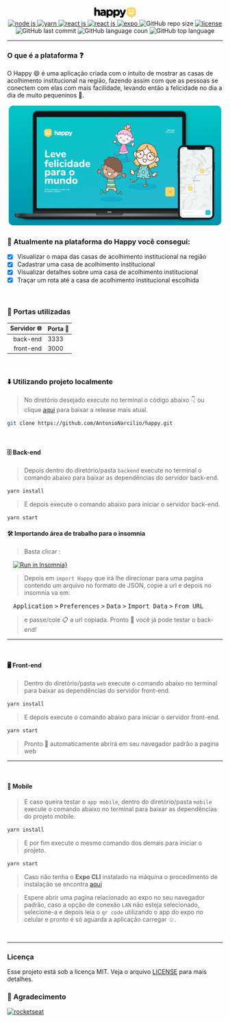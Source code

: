 
<p align="center">
  <img src="./.github/Happy_Logo.png" width="20%"/>

<br/>
                                              
<a href="https://nodejs.org/en/">
 <img alt="node js" title="node js" src="https://img.shields.io/static/v1?label=node%20js&message=javascript%20runtime%20environment&color=0193AD&labelColor=282a36&style=flat&logo=node.js&logoColor=white" alt="node js"/>
</a>

<a href="https://classic.yarnpkg.com/en/docs/install#debian-stable">
 <img alt="yarn" title="yarn" src="https://img.shields.io/static/v1?label=yarn&message=package%20manager&color=0193AD&labelColor=282a36&style=flat&logo=Yarn&logoColor=white" alt="yarn"/>
</a>

<a href="https://pt-br.reactjs.org">
 <img alt="react js" title="react js" src="https://img.shields.io/static/v1?label=react%20js&message=library&color=0193AD&labelColor=282a36&style=flat&logo=REACT&logoColor=white" alt="react js"/>
</a>

<a href="https://reactnative.dev">
 <img alt="react js" title="react js" src="https://img.shields.io/static/v1?label=react%20native&message=library&color=0193AD&labelColor=282a36&style=flat&logo=REACT&logoColor=white" alt="react native"/>
</a>


<a href="https://docs.expo.io/get-started/installation/">
 <img alt="expo" title="expo" src="https://img.shields.io/static/v1?label=expo&message=mobile%20dev%20tool&color=0193AD&labelColor=282a36&style=flat&logo=Expo&logoColor=white" alt="expo"/>
</a>


<img alt="GitHub repo size" title="GitHub repo size" src="https://img.shields.io/github/repo-size/AntonioNarcilio/Happy?color=0193AD&labelColor=282a36&logo=GitHub&logoColor=white" />

<a href="https://github.com/AntonioNarcilio/happy/blob/master/LICENSE">
 <img src="https://img.shields.io/github/license/AntonioNarcilio/Happy?label=license&color=0193AD&labelColor=282a36" alt="license"/>
</a>

<img alt="GitHub last commit" title="GitHub last commit" src="https://img.shields.io/github/last-commit/AntonioNarcilio/Happy?&color=0193AD&labelColor=282a36" />
<img alt="GitHub language coun" title="GitHub language coun" src="https://img.shields.io/github/languages/count/AntonioNarcilio/Happy?&color=0193AD&labelColor=282a36" />
<img alt="GitHub top language" title="GitHub top language" src="https://img.shields.io/github/languages/top/AntonioNarcilio/Happy?&color=0193AD&labelColor=282a36" />


</p>

---

### O que é a plataforma ❓

O Happy 😄 é uma aplicação criada com o intuito de mostrar as casas de acolhimento institucional na região, fazendo assim com que as pessoas se conectem com elas com mais facilidade, levando então a felicidade no dia a dia de muito pequeninos 🧒.

<img src="./.github/Happy_Devices.png"/>


<br/>


### 🚀 **Atualmente na plataforma do Happy você consegui:**
- [x] Visualizar o mapa das casas de acolhimento institucional na região
- [x] Cadastrar uma casa de acolhimento institucional 
- [x] Visualizar detalhes sobre uma casa de acolhimento institucional
- [x] Traçar um rota até a casa de acolhimento institucional escolhida

<br/>

### 🚧 **Portas utilizadas**

Servidor 🌐 | Porta 🚪
---------:|:--------
back-end  |  3333
front-end |  3000


<br/>

### ⬇️ **Utilizando projeto localmente**

>No diretório desejado execute no terminal o código abaixo 👇 ou clique [aqui](https://github.com/AntonioNarcilio/happy/releases) para baixar a release mais atual.

~~~bash
git clone https://github.com/AntonioNarcilio/happy.git
~~~

<br>

#### 🗄 Back-end

> Depois dentro do diretório/pasta `backend` execute no terminal o comando abaixo para baixar as dependências do servidor back-end.

~~~bash
yarn install
~~~

> E depois execute o comando abaixo para iniciar o servidor back-end.

~~~bash
yarn start
~~~

#### 🛠 Importando área de trabalho para o insomnia

> Basta clicar : 

&ensp;&ensp;[![Run in Insomnia}](https://insomnia.rest/images/run.svg)](https://insomnia.rest/run/?label=Happy&uri=https%3A%2F%2Fgist.githubusercontent.com%2FAntonioNarcilio%2Fa586fbcaaf5a87d5d6895e33829549e1%2Fraw%2F8ae53fd80fc97e5c825704ac49a4e9be7bf6ad86%2Fhappy-insomnia)

> Depois em `import Happy` que irá lhe direcionar para uma pagina contendo um arquivo no formato de JSON, copie a url e depois no insomnia va em:

  &ensp;&ensp;<kbd>Application</kbd> <kbd>></kbd> <kbd>Preferences</kbd> <kbd>></kbd> <kbd>Data</kbd> <kbd>></kbd> <kbd>Import Data</kbd> <kbd>></kbd> <kbd>From URL</kbd>
  
> e passe/cole 📋 a url copiada. Pronto 🎉 você já pode testar o back-end!

---

<br>

#### 🖥 Front-end

> Dentro do diretório/pasta `web` execute o comando abaixo no terminal para baixar as dependências do servidor front-end.

~~~bash
yarn install
~~~

> E depois execute o comando abaixo para iniciar o servidor front-end.

~~~bash
yarn start
~~~

> Pronto 🎊 automaticamente abrirá em seu navegador padrão a pagina web

---

<br>

#### 📱 Mobile

> E caso queira testar o `app mobile`, dentro do diretório/pasta `mobile` execute o comando abaixo no terminal para baixar as dependências do projeto mobile. 

~~~bash
yarn install
~~~

> E por fim execute o mesmo comando dos demais para iniciar o projeto. 

~~~bash
yarn start
~~~

> Caso não tenha o **Expo CLI** instalado na máquina o procedimento de instalação se encontra [aqui](https://docs.expo.io/get-started/installation/)

> Espere abrir uma pagina relacionado ao expo no seu navegador padrão, caso a opção de conexão `LAN` não esteja selecionado, selecione-a e depois leia o `qr code` utilizando o app do expo no celular e pronto é só aguarda a aplicação carregar ☺.

<br>

---

### Licença
Esse projeto está sob a licença MIT. Veja o arquivo [LICENSE](LICENSE.md) para mais detalhes.


### 🙏 Agradecimento

<a href="https://rocketseat.com.br">
 <img src="https://img.shields.io/static/v1?label=rocketseat&message=ir&color=8257e5&labelColor=282a36&style=flat&logo=Apache%20RocketMQ&logoColor=white" alt="rocketseat"/>
</a>


